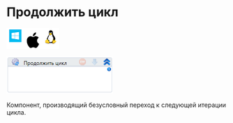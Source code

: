 # Продолжить цикл

![](<../../../.gitbook/assets/image (100) (1) (1) (24).png>)

![](<../../../.gitbook/assets/image (223).png>)

Компонент, производящий безусловный переход к следующей итерации цикла.
